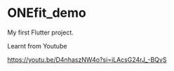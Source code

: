 # ONEfit_demo

My first Flutter project.

Learnt from Youtube

https://youtu.be/D4nhaszNW4o?si=iLAcsG24rJ_-BQvS

